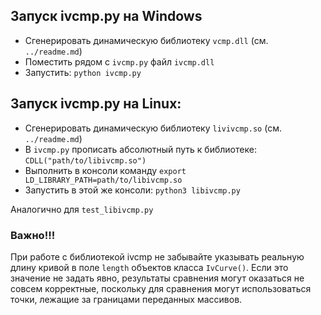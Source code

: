 

## Запуск ivcmp.py на Windows

* Сгенерировать динамическую библиотеку `vcmp.dll` (см. `../readme.md`)
* Поместить рядом с `ivcmp.py` файл `ivcmp.dll`
* Запустить:
  `python ivcmp.py`

## Запуск ivcmp.py на Linux:

* Сгенерировать динамическую библиотеку `livivcmp.so` (см. `../readme.md`)
* В `ivcmp.py` прописать абсолютный путь к библиотеке: `CDLL("path/to/libivcmp.so")`
* Выполнить в консоли команду `export LD_LIBRARY_PATH=path/to/libivcmp.so`
* Запустить в этой же консоли:
  `python3 libivcmp.py`

Аналогично для `test_libivcmp.py`

### Важно!!!

При работе с библиотекой ivcmp не забывайте указывать реальную длину кривой в поле `length` объектов класса `IvCurve()`. Если это значение не задать явно, результаты сравнения могут оказаться не совсем корректные, поскольку для сравнения могут использоваться точки, лежащие за границами переданных массивов.